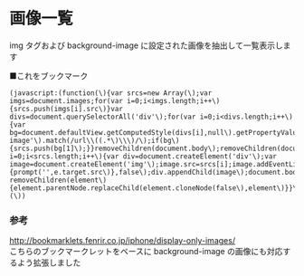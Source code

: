 # 画像一覧
img タグおよび background-image に設定された画像を抽出して一覧表示します  

■これをブックマーク
```
(javascript:(function(\){var srcs=new Array(\);var imgs=document.images;for(var i=0;i<imgs.length;i++\){srcs.push(imgs[i].src\)}var divs=document.querySelectorAll('div'\);for(var i=0;i<divs.length;i++\){var bg=document.defaultView.getComputedStyle(divs[i],null\).getPropertyValue('background-image'\).match(/url\\((.*\)\\\)/\);if(bg\){srcs.push(bg[1]\);}}removeChildren(document.body\);removeChildren(document.head\);for(var i=0;i<srcs.length;i++\){var div=document.createElement('div'\);var image=document.createElement('img'\);image.src=srcs[i];image.addEventListener('click',function(e\){prompt('',e.target.src\)},false\);div.appendChild(image\);document.body.appendChild(div\)}function removeChildren(element\){element.parentNode.replaceChild(element.cloneNode(false\),element\)}}\)(\))
```

### 参考
<http://bookmarklets.fenrir.co.jp/iphone/display-only-images/>  
こちらのブックマークレットをベースに background-image の画像にも対応するよう拡張しました

